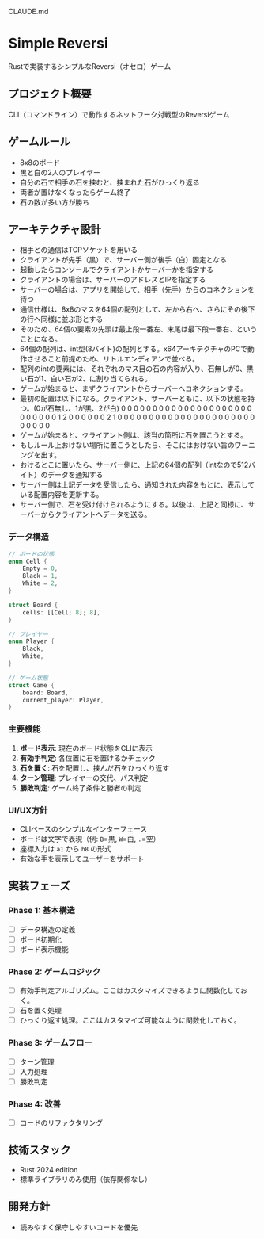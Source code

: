CLAUDE.md

# Simple Reversi

Rustで実装するシンプルなReversi（オセロ）ゲーム

## プロジェクト概要

CLI（コマンドライン）で動作するネットワーク対戦型のReversiゲーム

## ゲームルール
- 8x8のボード
- 黒と白の2人のプレイヤー
- 自分の石で相手の石を挟むと、挟まれた石がひっくり返る
- 両者が置けなくなったらゲーム終了
- 石の数が多い方が勝ち

## アーキテクチャ設計
- 相手との通信はTCPソケットを用いる
- クライアントが先手（黒）で、サーバー側が後手（白）固定となる
- 起動したらコンソールでクライアントかサーバーかを指定する
- クライアントの場合は、サーバーのアドレスとIPを指定する
- サーバーの場合は、アプリを開始して、相手（先手）からのコネクションを待つ
- 通信仕様は、8x8のマスを64個の配列として、左から右へ、さらにその後下の行へ同様に並ぶ形とする
- そのため、64個の要素の先頭は最上段一番左、末尾は最下段一番右、ということになる。
- 64個の配列は、int型(8バイト)の配列とする。x64アーキテクチャのPCで動作させること前提のため、リトルエンディアンで並べる。
- 配列のintの要素には、それぞれのマス目の石の内容が入り、石無しが0、黒い石が1、白い石が2、に割り当てられる。
- ゲームが始まると、まずクライアントからサーバーへコネクションする。
- 最初の配置は以下になる。クライアント、サーバーともに、以下の状態を持つ。(0が石無し、1が黒、2が白)
0 0 0 0 0 0 0 0
0 0 0 0 0 0 0 0
0 0 0 0 0 0 0 0
0 0 0 1 2 0 0 0
0 0 0 2 1 0 0 0
0 0 0 0 0 0 0 0
0 0 0 0 0 0 0 0
0 0 0 0 0 0 0 0
- ゲームが始まると、クライアント側は、該当の箇所に石を置こうとする。
- もしルール上おけない場所に置こうとしたら、そこにはおけない旨のワーニングを出す。
- おけるとこに置いたら、サーバー側に、上記の64個の配列（intなので512バイト）のデータを通知する
- サーバー側は上記データを受信したら、通知された内容をもとに、表示している配置内容を更新する。
- サーバー側で、石を受け付けられるようにする。以後は、上記と同様に、サーバーからクライアントへデータを送る。

### データ構造
```rust
// ボードの状態
enum Cell {
    Empty = 0,
    Black = 1,
    White = 2,
}

struct Board {
    cells: [[Cell; 8]; 8],
}

// プレイヤー
enum Player {
    Black,
    White,
}

// ゲーム状態
struct Game {
    board: Board,
    current_player: Player,
}
```

### 主要機能

1. **ボード表示**: 現在のボード状態をCLIに表示
2. **有効手判定**: 各位置に石を置けるかチェック
3. **石を置く**: 石を配置し、挟んだ石をひっくり返す
4. **ターン管理**: プレイヤーの交代、パス判定
5. **勝敗判定**: ゲーム終了条件と勝者の判定

### UI/UX方針

- CLIベースのシンプルなインターフェース
- ボードは文字で表現（例: `B`=黒, `W`=白, `.`=空）
- 座標入力は `a1` から `h8` の形式
- 有効な手を表示してユーザーをサポート

## 実装フェーズ

### Phase 1: 基本構造
- [ ] データ構造の定義
- [ ] ボード初期化
- [ ] ボード表示機能

### Phase 2: ゲームロジック
- [ ] 有効手判定アルゴリズム。ここはカスタマイズできるように関数化しておく。
- [ ] 石を置く処理
- [ ] ひっくり返す処理。ここはカスタマイズ可能なように関数化しておく。

### Phase 3: ゲームフロー
- [ ] ターン管理
- [ ] 入力処理
- [ ] 勝敗判定

### Phase 4: 改善
- [ ] コードのリファクタリング

## 技術スタック
- Rust 2024 edition
- 標準ライブラリのみ使用（依存関係なし）

## 開発方針
- 読みやすく保守しやすいコードを優先
